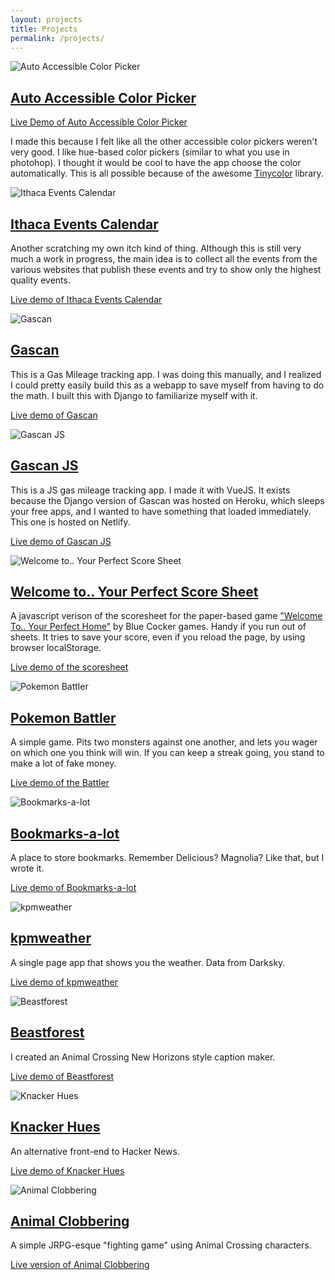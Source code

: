 ```yaml
---
layout: projects
title: Projects
permalink: /projects/
---
```


<div class="project">

<div class="project-image">

![Auto Accessible Color Picker](/assets/images/projects/aacp.png)

</div>
<div class="project-info">

## [Auto Accessible Color Picker][auto]
[Live Demo of Auto Accessible Color Picker][demo]

I made this because I felt like all the other accessible color pickers weren't very good. I like hue-based color pickers (similar to what you use in photohop). I thought it would be cool to have the app choose the color automatically. This is all possible because of the awesome [Tinycolor][tinycolor] library.


[auto]: https://github.com/kpmcguire/auto_accessible_color_picker
[tinycolor]: https://github.com/bgrins/TinyColor
[demo]: https://kpmcguire.github.io/auto_accessible_color_picker/dist/index.html
</div>
</div>

<div class="project">

<div class="project-image">

![Ithaca Events Calendar](/assets/images/projects/ia.png)

</div>


<div class="project-info">

## [Ithaca Events Calendar][ithaca]

Another scratching my own itch kind of thing. Although this is still very much a work in progress, the main idea is to collect all the events from the various websites that publish these events and try to show only the highest quality events. 

[Live demo of Ithaca Events Calendar][ithacacalendardemo]

[ithaca]: https://github.com/kpmcguire/event_scraper
[ithacacalendardemo]: https://ithaca-event-calendar.herokuapp.com/

</div>
</div>

<div class="project">

<div class="project-image">

![Gascan](/assets/images/projects/gc.png)

</div>

<div class="project-info">

## [Gascan][gascangithub]

This is a Gas Mileage tracking app. I was doing this manually, and I realized I could pretty easily build this as a webapp to save myself from having to do the math. I built this with Django to familiarize myself with it.

[Live demo of Gascan][gascanheroku]

[gascangithub]: https://github.com/kpmcguire/gascan_app
[gascanheroku]: https://gascanapp.herokuapp.com/ 
</div>
</div>

<div class="project">

<div class="project-image">

![Gascan JS](/assets/images/projects/gcjs.png)

</div>
<div class="project-info">

## [Gascan JS][gascanjsgithub]

This is a JS gas mileage tracking app. I made it with VueJS. It exists because the Django version of Gascan was hosted on Heroku, which sleeps your free apps, and I wanted to have something that loaded immediately. This one is hosted on Netlify.

[Live demo of Gascan JS][gascanjsnetlify]

[gascanjsgithub]:https://github.com/kpmcguire/gascanjs
[gascanjsnetlify]:https://gascan.netlify.app/
</div>
</div>

<div class="project">

<div class="project-image">

![Welcome to.. Your Perfect Score Sheet](/assets/images/projects/wt.jpeg)

</div>

<div class="project-info">

## [Welcome to.. Your Perfect Score Sheet][welcometogithub]

A javascript verison of the scoresheet for the paper-based game ["Welcome To.. Your Perfect Home"][welcometopub] by Blue Cocker games. Handy if you run out of sheets. It tries to save your score, even if you reload the page, by using browser localStorage.

[Live demo of the scoresheet][welcometolive]

[welcometogithub]:https://github.com/kpmcguire/welcome_to_your_perfect_score_sheet
[welcometopub]:https://bluecocker.com/en/produit/welcome/
[welcometolive]:https://kpmcguire.github.io/welcome_to_your_perfect_score_sheet/dist/index.html

</div>

</div>

<div class="project">

<div class="project-image">

![Pokemon Battler](/assets/images/projects/pb.png)
</div>

<div class="project-info">

## [Pokemon Battler][pokemongithub]

A simple game. Pits two monsters against one another, and lets you wager on which one you think will win. If you can keep a streak going, you stand to make a lot of fake money.

[Live demo of the Battler][pokemonlive]

[pokemonlive]:https://pokemon-battler.netlify.app/

[pokemongithub]:https://github.com/kpmcguire/pokemon-battler

</div>
</div>

<div class="project">

<div class="project-image">

![Bookmarks-a-lot](/assets/images/projects/bml.png)

</div>

<div class="project-info">

## [Bookmarks-a-lot][bml-github]

A place to store bookmarks. Remember Delicious? Magnolia? Like that, but I wrote it.

[Live demo of Bookmarks-a-lot][bml-live]

[bml-github]: https://github.com/kpmcguire/bookmarks-a-lot
[bml-live]: https://bookmarks-a-lot.netlify.app/

</div>

</div>

<div class="project">

<div class="project-image">

![kpmweather](/assets/images/projects/kpmw.jpeg)

</div>

<div class="project-info">

## [kpmweather][kpmweather-github]

A single page app that shows you the weather. Data from Darksky.

[Live demo of kpmweather][kpmweather-live]

[kpmweather-github]: https://github.com/kpmcguire/kpmcguire-weather
[kpmweather-live]: https://kpmweather.herokuapp.com/

</div>

</div>

<div class="project">

<div class="project-image">

![Beastforest](/assets/images/projects/bf.png)

</div>

<div class="project-info">

## [Beastforest][beastforest-github]

I created an Animal Crossing New Horizons style caption maker. 

[Live demo of Beastforest][beastforest-netlify]

[beastforest-netlify]: https://beastforest.netlify.app 
[beastforest-github]: https://github.com/kpmcguire/beastforest

</div>
</div>

<div class="project">

<div class="project-image">

![Knacker Hues](/assets/images/projects/kh.png)

</div>


<div class="project-info">

## [Knacker Hues][kh-github]

An alternative front-end to Hacker News. 

[Live demo of Knacker Hues][kh-netlify]

[kh-netlify]: https://knacker-hues.netlify.app 
[kh-github]: https://github.com/kpmcguire/knacker-hues

</div>
</div>

<div class="project">


<div class="project-image">

![Animal Clobbering](/assets/images/projects/ac.png)

</div>
<div class="project-info">

## [Animal Clobbering](https://github.com/kpmcguire/animal-clobbering)

A simple JRPG-esque "fighting game" using Animal Crossing characters. 

[Live version of Animal Clobbering](https://animal-clobbering.netlify.app)
</div>

</div>